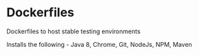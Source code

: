 # Dockerfiles
Dockerfiles to host stable testing environments 

Installs the following - Java 8, Chrome, Git, NodeJs, NPM, Maven
